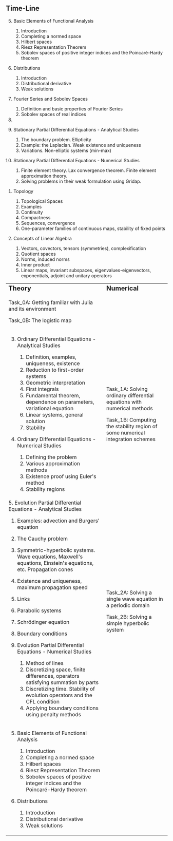 ## Time-Line


5. Basic Elements of Functional Analysis
   1. Introduction
   2. Completing a normed space
   3. Hilbert spaces
   4. Riesz Representation Theorem
   5. Sobolev spaces of positive integer indices and the Poincaré-Hardy theorem

6. Distributions
   1. Introduction
   2. Distributional derivative
   3. Weak solutions

7. Fourier Series and Sobolev Spaces
   1. Definition and basic properties of Fourier Series
   2. Sobolev spaces of real indices

8. 

10. Stationary Partial Differential Equations - Analytical Studies
    1. The boundary problem. Ellipticity
    2. Example: the Laplacian. Weak existence and uniqueness
    3. Variations. Non-elliptic systems (min-max)

11. Stationary Partial Differential Equations - Numerical Studies
    1. Finite element theory. Lax convergence theorem. Finite element approximation theory.
    2. Solving problems in their weak formulation using Gridap.

<table border="0">
 <tr>
    <td><b style="font-size:20px">Theory</b></td>
    <td><b style="font-size:20px">Numerical</b></td>
 </tr>
<tr>


1. Topology
   1. Topological Spaces
   2. Examples
   3. Continuity
   4. Compactness
   5. Sequences, convergence
   6. One-parameter families of continuous maps, stability of fixed points

2. Concepts of Linear Algebra
   1. Vectors, covectors, tensors (symmetries), complexification
   2. Quotient spaces
   3. Norms, induced norms
   4. Inner product
   5. Linear maps, invariant subspaces, eigenvalues-eigenvectors, exponentials, adjoint and unitary operators
   
</td>
<td>

   Task_0A: Getting familiar with Julia and its environment
   
   Task_0B: The logistic map

</td>
   
<tr> 
   
<td>
      
3. Ordinary Differential Equations - Analytical Studies 
   1. Definition, examples, uniqueness, existence
   2. Reduction to first-order systems
   3. Geometric interpretation
   4. First integrals
   5. Fundamental theorem, dependence on parameters, variational equation
   6. Linear systems, general solution
   7. Stability

4. Ordinary Differential Equations - Numerical Studies 
   1. Defining the problem
   2. Various approximation methods
   3. Existence proof using Euler's method
   4. Stability regions
      
</td>
<td>
      
   Task_1A: Solving ordinary differential equations with numerical methods
   
   Task_1B: Computing the stability region of some numerical integration schemes
   </td>

<tr>

<td>
5. Evolution Partial Differential Equations - Analytical Studies
   
   1. Examples: advection and Burgers' equation
   2. The Cauchy problem
   3. Symmetric-hyperbolic systems. Wave equations, Maxwell's equations, Einstein's equations, etc. Propagation cones
   4. Existence and uniqueness, maximum propagation speed
   5. Links
   6. Parabolic systems
   7. Schrödinger equation
   8. Boundary conditions

6. Evolution Partial Differential Equations - Numerical Studies
   
   1. Method of lines
   2. Discretizing space, finite differences, operators satisfying summation by parts
   3. Discretizing time. Stability of evolution operators and the CFL condition
   4. Applying boundary conditions using penalty methods
   
</td>

<td>

   Task_2A: Solving a single wave equation in a periodic domain

   Task_2B: Solving a simple hyperbolic system 
</td>

</tr>
<tr>
   <td>
      
5. Basic Elements of Functional Analysis
   1. Introduction
   2. Completing a normed space
   3. Hilbert spaces
   4. Riesz Representation Theorem
   5. Sobolev spaces of positive integer indices and the Poincaré-Hardy theorem

6. Distributions
   1. Introduction
   2. Distributional derivative
   3. Weak solutions

</td>

<td>
   
</td>

   

 </tr>
 
</table>

